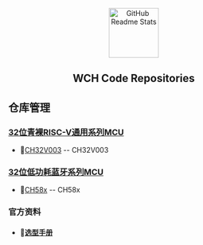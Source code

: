 <p align="center">
 	<a href="https://www.wch.cn/" >
     <img width="100px" src="https://www.wch.cn/assets/site/img/logo.png" align="center" alt="GitHub Readme Stats" />
    </a>
 <h2 align="center">WCH Code Repositories</h2>
</p>

## 仓库管理

### [32位青裸RISC-V通用系列MCU](https://www.wch.cn/products/productsCenter/mcuInterface?categoryId=70)
- 💜[CH32V003](https://github.com/viys/CH32V003) -- CH32V003

### [32位低功耗蓝牙系列MCU](https://www.wch.cn/products/productsCenter/mcuInterface?categoryId=74)
- 💜[CH58x](https://github.com/viys/CH58x) -- CH58x

### 官方资料
- #### 📖[选型手册](https://special.wch.cn/zh_cn/mcu/)
